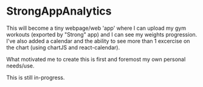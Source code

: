# StrongAppAnalytics

This will become a tiny webpage/web 'app' where I can upload my gym workouts (exported by "Strong" app) and I can see my weights progression.
I've also added a calendar and the ability to see more than 1 excercise on the chart (using chartJS and react-calendar).

What motivated me to create this is first and foremost my own personal needs/use.

This is still in-progress.

